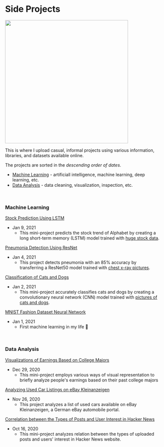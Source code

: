 # Side Projects

<img src = 'https://imagesvc.meredithcorp.io/v3/mm/image?q=85&c=sc&poi=%5B1240%2C299%5D&w=2000&h=1047&url=https%3A%2F%2Fstatic.onecms.io%2Fwp-content%2Fuploads%2Fsites%2F6%2F2020%2F09%2F15%2FThe-Mandalorian5.jpg' width="400">

This is where I upload casual, informal projects using various information, libraries, and datasets available online.

The projects are sorted in the _descending order of dates_.
- [Machine Learning](#machine-learning) - artificiall intelligence, machine learning, deep learning, etc.
- [Data Analysis](#data-analysis) - data cleaning, visualization, inspection, etc.

&nbsp;
### Machine Learning

[Stock Prediction Using LSTM](https://github.com/chan030609/informal-projects/blob/main/goog-stock-prediction/goog-stock-prediction.ipynb)
- Jan 9, 2021
  - This mini-project predicts the stock trend of Alphabet by creating a long short-term memory (LSTM) model trained with [huge stock data](https://www.kaggle.com/borismarjanovic/price-volume-data-for-all-us-stocks-etfs).

[Pneumonia Detection Using ResNet](https://github.com/chan030609/resnet-pneumonia-detection/blob/main/README.md)
- Jan 4, 2021
  - This project detects pneumonia with an 85% accuracy by transferring a ResNet50 model trained with [chest x-ray pictures](https://www.kaggle.com/paultimothymooney/chest-xray-pneumonia).

[Classification of Cats and Dogs](https://github.com/chan030609/informal-projects/blob/main/classification-of-cats-and-dogs/classification_of_cats_and_dogs.ipynb)
- Jan 2, 2021
  - This mini-project accurately classifies cats and dogs by creating a convolutionary neural network (CNN) model trained with [pictures of cats and dogs](https://www.kaggle.com/tongpython/cat-and-dog/tasks). 

[MNIST Fashion Dataset Neural Network](https://github.com/chan030609/informal-projects/blob/main/mnist-fashion-validation/mnist-fashion-validation.ipynb)
- Jan 1, 2021
  - First machine learning in my life 🥳

&nbsp;
### Data Analysis

[Visualizations of Earnings Based on College Majors](https://github.com/chan030609/informal-projects/blob/main/earnings-based-on-majors/earnings-based-on-majors.ipynb)
- Dec 29, 2020
  - This mini-project employs various ways of visual representation to briefly analyze people's earnings based on their past college majors

[Analyzing Used Car Listings on eBay Kleinanzeigen](https://github.com/chan030609/practice-projects/blob/main/ebay-car-sales-analysis/ebay-car-sales-analysis.ipynb)
- Nov 26, 2020
  - This project analyzes a list of used cars available on eBay Kleinanzeigen, a German eBay automobile portal.

[Correlation between the Types of Posts and User Interest in Hacker News](https://github.com/chan030609/practice-projects/blob/main/hackernews-post-analysis/hacker-news-post-analysis.ipynb) 
- Oct 16, 2020
  - This mini-project analyzes relation between the types of uploaded posts and users' interest in Hacker News website.
